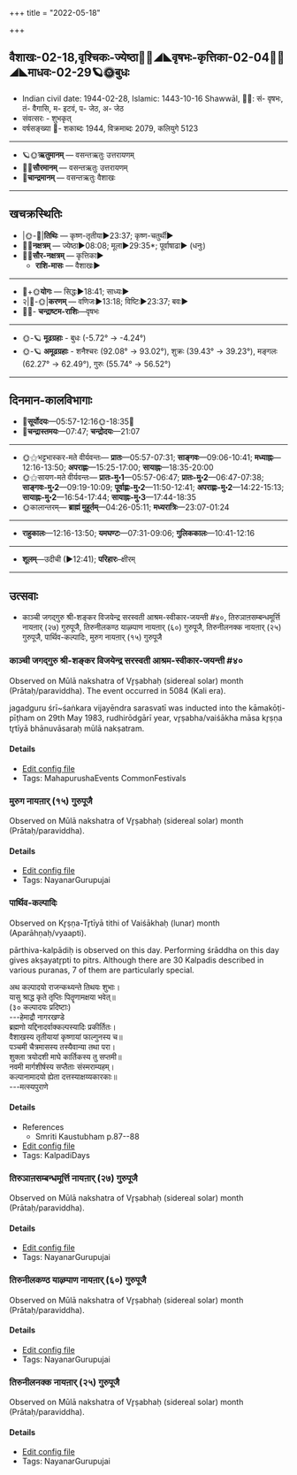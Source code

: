 +++
title = "2022-05-18"

+++
## वैशाखः-02-18,वृश्चिकः-ज्येष्ठा🌛🌌◢◣वृषभः-कृत्तिका-02-04🌌🌞◢◣माधवः-02-29🪐🌞बुधः
- Indian civil date: 1944-02-28, Islamic: 1443-10-16 Shawwāl, 🌌🌞: सं- वृषभः, तं- वैगासि, म- इटवं, प- जेठ, अ- जेठ
- संवत्सरः - शुभकृत्
- वर्षसङ्ख्या 🌛- शकाब्दः 1944, विक्रमाब्दः 2079, कलियुगे 5123
___________________
- 🪐🌞**ऋतुमानम्** — वसन्तऋतुः उत्तरायणम्
- 🌌🌞**सौरमानम्** — वसन्तऋतुः उत्तरायणम्
- 🌛**चान्द्रमानम्** — वसन्तऋतुः वैशाखः
___________________


## खचक्रस्थितिः
- |🌞-🌛|**तिथिः** — कृष्ण-तृतीया►23:37; कृष्ण-चतुर्थी►  
- 🌌🌛**नक्षत्रम्** — ज्येष्ठा►08:08; मूला►29:35*; पूर्वाषाढा► (धनुः)  
- 🌌🌞**सौर-नक्षत्रम्** — कृत्तिका►  
  - **राशि-मासः** — वैशाखः► 
___________________
- 🌛+🌞**योगः** — सिद्धः►18:41; साध्यः►  
- २|🌛-🌞|**करणम्** — वणिजः►13:18; विष्टिः►23:37; बवः►  
- 🌌🌛- **चन्द्राष्टम-राशिः**—वृषभः  
___________________
- 🌞-🪐 **मूढग्रहाः** - बुधः (-5.72° → -4.24°)
- 🌞-🪐 **अमूढग्रहाः** - शनैश्चरः (92.08° → 93.02°), शुक्रः (39.43° → 39.23°), मङ्गलः (62.27° → 62.49°), गुरुः (55.74° → 56.52°)
___________________


## दिनमान-कालविभागाः
- 🌅**सूर्योदयः**—05:57-12:16🌞️-18:35🌇  
- 🌛**चन्द्रास्तमयः**—07:47; **चन्द्रोदयः**—21:07  
___________________
- 🌞⚝भट्टभास्कर-मते वीर्यवन्तः— **प्रातः**—05:57-07:31; **साङ्गवः**—09:06-10:41; **मध्याह्नः**—12:16-13:50; **अपराह्णः**—15:25-17:00; **सायाह्नः**—18:35-20:00  
- 🌞⚝सायण-मते वीर्यवन्तः— **प्रातः-मु॰1**—05:57-06:47; **प्रातः-मु॰2**—06:47-07:38; **साङ्गवः-मु॰2**—09:19-10:09; **पूर्वाह्णः-मु॰2**—11:50-12:41; **अपराह्णः-मु॰2**—14:22-15:13; **सायाह्नः-मु॰2**—16:54-17:44; **सायाह्नः-मु॰3**—17:44-18:35  
- 🌞कालान्तरम्— **ब्राह्मं मुहूर्तम्**—04:26-05:11; **मध्यरात्रिः**—23:07-01:24  
___________________
- **राहुकालः**—12:16-13:50; **यमघण्टः**—07:31-09:06; **गुलिककालः**—10:41-12:16  
___________________
- **शूलम्**—उदीची (►12:41); **परिहारः**–क्षीरम्  
___________________

## उत्सवाः
- काञ्ची जगद्गुरु श्री-शङ्कर विजयेन्द्र सरस्वती आश्रम-स्वीकार-जयन्ती #४०, तिरुञाऩसम्बन्धमूर्त्ति नायऩार् (२७) गुरुपूजै, तिरुनीलकण्ठ याऴ्प्पाण नायऩार् (६०) गुरुपूजै, तिरुनीलनक्क नायऩार् (२५) गुरुपूजै, पार्थिव-कल्पादिः, मुरुग नायऩार् (१५) गुरुपूजै
### काञ्ची जगद्गुरु श्री-शङ्कर विजयेन्द्र सरस्वती आश्रम-स्वीकार-जयन्ती #४०

Observed on Mūlā nakshatra of Vr̥ṣabhaḥ (sidereal solar) month (Prātaḥ/paraviddha). The event occurred in 5084 (Kali era).  


jagadguru śrī~śaṅkara vijayēndra sarasvatī was inducted into the kāmakōṭi-pīṭham on 29th May 1983, rudhirōdgārī year, vr̥ṣabha/vaiśākha māsa kr̥ṣṇa tr̥tīyā bhānuvāsaraḥ mūlā nakṣatram.

#### Details
- [Edit config file](https://github.com/jyotisham/adyatithi/blob/master/mahApuruSha/kAnchI-maTha/sidereal_solar_month/nakshatra/02/19/kAJcI_jagadguru_zrI~zaGkara_vijayEndra_sarasvatI_Azrama-svIkAra-jayantI.toml)
- Tags: MahapurushaEvents CommonFestivals


### मुरुग नायऩार् (१५) गुरुपूजै

Observed on Mūlā nakshatra of Vr̥ṣabhaḥ (sidereal solar) month (Prātaḥ/paraviddha). 



#### Details
- [Edit config file](https://github.com/jyotisham/adyatithi/blob/master/mahApuruSha/nAyanAr/sidereal_solar_month/nakshatra/02/19/muruga_nAyan2Ar_%2815%29_gurupUjai.toml)
- Tags: NayanarGurupujai


### पार्थिव-कल्पादिः

Observed on Kr̥ṣṇa-Tr̥tīyā tithi of Vaiśākhaḥ (lunar) month (Aparāhṇaḥ/vyaapti). 

pārthiva-kalpādiḥ is observed on this day. Performing śrāddha on this day gives akṣayatr̥pti to pitrs. Although there are 30 Kalpadis described in various puranas, 7 of them are particularly special.

अथ कल्पादयो राजन्कथ्यन्ते तिथयः शुभाः।  
यासु श्राद्ध कृते तृप्तिः पितॄणामक्षया भवेत्॥  
(३० कल्पादयः प्रदिष्टाः)  
---हेमाद्रौ नागरखण्डे  
ब्रह्मणो यद्दिनादर्वाक्कल्पस्यादिः प्रकीर्तितः।  
वैशाखस्य तृतीयायां कृष्णायां फाल्गुनस्य च॥  
पञ्चमी चैत्रमासस्य तस्यैवान्या तथा परा।  
शुक्ला त्रयोदशी माघे कार्तिकस्य तु सप्तमी॥  
नवमी मार्गशीर्षस्य सप्तैताः संस्मराम्यहम्।  
कल्पानामादयो ह्येता दत्तस्याक्षय्यकारकाः॥  
---मत्स्यपुराणे



#### Details
- References
  - Smriti Kaustubham p.87--88
- [Edit config file](https://github.com/jyotisham/adyatithi/blob/master/time_focus/yugAdiH/lunar_month/tithi/02/18/pArthiva-kalpAdiH.toml)
- Tags: KalpadiDays


### तिरुञाऩसम्बन्धमूर्त्ति नायऩार् (२७) गुरुपूजै

Observed on Mūlā nakshatra of Vr̥ṣabhaḥ (sidereal solar) month (Prātaḥ/paraviddha). 



#### Details
- [Edit config file](https://github.com/jyotisham/adyatithi/blob/master/mahApuruSha/nAyanAr/sidereal_solar_month/nakshatra/02/19/tiruJAn2asambandhamUrtti_nAyan2Ar_%2827%29_gurupUjai.toml)
- Tags: NayanarGurupujai


### तिरुनीलकण्ठ याऴ्प्पाण नायऩार् (६०) गुरुपूजै

Observed on Mūlā nakshatra of Vr̥ṣabhaḥ (sidereal solar) month (Prātaḥ/paraviddha). 



#### Details
- [Edit config file](https://github.com/jyotisham/adyatithi/blob/master/mahApuruSha/nAyanAr/sidereal_solar_month/nakshatra/02/19/tirunIlakaNTha_yAzhppANa_nAyan2Ar_%2860%29_gurupUjai.toml)
- Tags: NayanarGurupujai


### तिरुनीलनक्क नायऩार् (२५) गुरुपूजै

Observed on Mūlā nakshatra of Vr̥ṣabhaḥ (sidereal solar) month (Prātaḥ/paraviddha). 



#### Details
- [Edit config file](https://github.com/jyotisham/adyatithi/blob/master/mahApuruSha/nAyanAr/sidereal_solar_month/nakshatra/02/19/tirunIlanakka_nAyan2Ar_%2825%29_gurupUjai.toml)
- Tags: NayanarGurupujai



